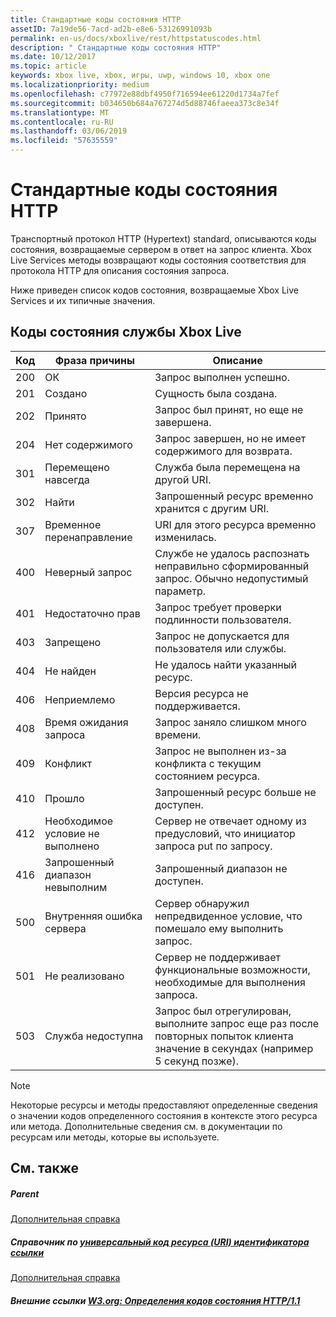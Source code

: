 ```yaml
---
title: Стандартные коды состояния HTTP
assetID: 7a19de56-7acd-ad2b-e8e6-53126991093b
permalink: en-us/docs/xboxlive/rest/httpstatuscodes.html
description: " Стандартные коды состояния HTTP"
ms.date: 10/12/2017
ms.topic: article
keywords: xbox live, xbox, игры, uwp, windows 10, xbox one
ms.localizationpriority: medium
ms.openlocfilehash: c77972e88dbf4950f716594ee61220d1734a7fef
ms.sourcegitcommit: b034650b684a767274d5d88746faeea373c8e34f
ms.translationtype: MT
ms.contentlocale: ru-RU
ms.lasthandoff: 03/06/2019
ms.locfileid: "57635559"
---
```

# <a name="standard-http-status-codes"></a>Стандартные коды состояния HTTP
 
Транспортный протокол HTTP (Hypertext) standard, описываются коды состояния, возвращаемые сервером в ответ на запрос клиента. Xbox Live Services методы возвращают коды состояния соответствия для протокола HTTP для описания состояния запроса.
 
Ниже приведен список кодов состояния, возвращаемые Xbox Live Services и их типичные значения.
 
<a id="ID4EAB"></a>

 
## <a name="xbox-live-services-status-codes"></a>Коды состояния службы Xbox Live
 
| Код| Фраза причины| Описание| 
| --- | --- | --- | 
| 200| ОК| Запрос выполнен успешно.| 
| 201| Создано| Сущность была создана.| 
| 202| Принято| Запрос был принят, но еще не завершена.| 
| 204| Нет содержимого| Запрос завершен, но не имеет содержимого для возврата.| 
| 301| Перемещено навсегда| Служба была перемещена на другой URI.| 
| 302| Найти| Запрошенный ресурс временно хранится с другим URI.| 
| 307| Временное перенаправление| URI для этого ресурса временно изменилась.| 
| 400| Неверный запрос| Службе не удалось распознать неправильно сформированный запрос. Обычно недопустимый параметр.| 
| 401| Недостаточно прав| Запрос требует проверки подлинности пользователя.| 
| 403| Запрещено| Запрос не допускается для пользователя или службы.| 
| 404| Не найден| Не удалось найти указанный ресурс.| 
| 406| Неприемлемо| Версия ресурса не поддерживается.| 
| 408| Время ожидания запроса| Запрос заняло слишком много времени.| 
| 409| Конфликт| Запрос не выполнен из-за конфликта с текущим состоянием ресурса.| 
| 410| Прошло| Запрошенный ресурс больше не доступен.| 
| 412| Необходимое условие не выполнено| Сервер не отвечает одному из предусловий, что инициатор запроса put по запросу.| 
| 416| Запрошенный диапазон невыполним| Запрошенный диапазон не доступен.| 
| 500| Внутренняя ошибка сервера| Сервер обнаружил непредвиденное условие, что помешало ему выполнить запрос.| 
| 501| Не реализовано| Сервер не поддерживает функциональные возможности, необходимые для выполнения запроса.| 
| 503| Служба недоступна| Запрос был отрегулирован, выполните запрос еще раз после повторных попыток клиента значение в секундах (например 5 секунд позже).| 
 

> [!NOTE] 
> Некоторые ресурсы и методы предоставляют определенные сведения о значении кодов определенного состояния в контексте этого ресурса или метода. Дополнительные сведения см. в документации по ресурсам или методы, которые вы используете. 

  
<a id="ID4E3BAC"></a>

 
## <a name="see-also"></a>См. также
 
<a id="ID4E5BAC"></a>

 
##### <a name="parent"></a>Parent  

[Дополнительная справка](atoc-xboxlivews-reference-additional.md)

  
<a id="ID4EKCAC"></a>

 
##### <a name="reference--universal-resource-identifier-uri-referenceuriatoc-xboxlivews-reference-urismd"></a>Справочник по [универсальный код ресурса (URI) идентификатора ссылки](../uri/atoc-xboxlivews-reference-uris.md)

 [Дополнительная справка](atoc-xboxlivews-reference-additional.md)

  
<a id="ID4EZCAC"></a>

 
##### <a name="external-links--w3org-http11-status-code-definitionshttpswwww3orgprotocolsrfc2616rfc2616-sec10htmlsec10"></a>Внешние ссылки [W3.org: Определения кодов состояния HTTP/1.1](https://www.w3.org/Protocols/rfc2616/rfc2616-sec10.html#sec10)

   